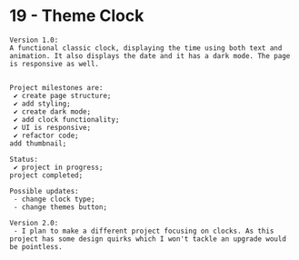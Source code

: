 # 19 - Theme Clock

    Version 1.0:
    A functional classic clock, displaying the time using both text and animation. It also displays the date and it has a dark mode. The page is responsive as well.


    Project milestones are:
     ✔ create page structure;
     ✔ add styling;
     ✔ create dark mode;
     ✔ add clock functionality;
     ✔ UI is responsive;
     ✔ refactor code;
    add thumbnail;

    Status:
     ✔ project in progress;
    project completed;

    Possible updates:
     - change clock type;
     - change themes button;

    Version 2.0:
     - I plan to make a different project focusing on clocks. As this project has some design quirks which I won't tackle an upgrade would be pointless.
